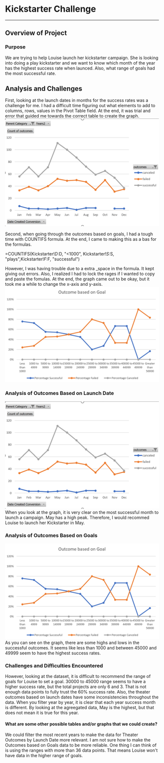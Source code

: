 # Kickstarter Challenge
---------------------------------------------------------------
## Overview of Project
### Purpose
We are trying to help Louise launch her kickstarter campaign. 
She is looking into doing a play kickstarter and we want to know which month of the year has the highest success rate when launced. 
Also, what range of goals had the most successful rate.

## Analysis and Challenges
First, looking at the launch dates in months for the success rates was a challenge for me. 
I had a difficult time figuring out what elements to add to columns, rows, values in the Pivot Table field. 
At the end, it was trial and error that guided me towards the correct table to create the graph. 
![Theater_Outcomes_vs_Launch](https://github.com/female-eugene/kickstarter-analysis/blob/main/resources/Theater_Outcomes_vs_Launch.png)

Second, when going through the outcomes based on goals, I had a tough time with COUNTIFS formula. 
At the end, I came to making this as a bas for the formulas.

=COUNTIFS(Kickstarter!$D:$D, "<1000", Kickstarter!$S:$S, "plays",Kickstarter!$F:$F, "successful") 

However, I was having trouble due to a extra _space in the formula. It kept giving out errors.
Also, I realized I had to lock the rages if I wanted to copy and paste the fomulas. 
At the end, the graph came out to be okay, but it took me a while to change the x-axis and y-axis. 
![Outcomes_vs_Goals](https://github.com/female-eugene/kickstarter-analysis/blob/main/resources/Outcomes_vs_Goals.png)

### Analysis of Outcomes Based on Launch Date
![Theater_Outcomes_vs_Launch](https://github.com/female-eugene/kickstarter-analysis/blob/main/resources/Theater_Outcomes_vs_Launch.png)
When you look at the graph, it is very clear on the most successful month to launch a campaign. 
May has a high peak. Therefore, I would recommed Louise to launch her Kickstarter in May. 

### Analysis of Outcomes Based on Goals
![Outcomes_vs_Goals](https://github.com/female-eugene/kickstarter-analysis/blob/main/resources/Outcomes_vs_Goals.png)
As you can see on the graph, there are some highs and lows in the successful outcomes. 
It seems like less than 1000 and between 45000 and 49999 seem to have the highest success rates. 

### Challenges and Difficulties Encountered 
However, looking at the dataset, it is difficult to recommend the range of goals for Louise to set a goal. 
30000 to 45000 range seems to have a higher success rate, but the total projects are only 6 and 3. 
That is not enough data points to fully trust the 60% success rate. 
Also, the theater outcomes based on launch dates have some inconsistencies throughout the data. 
When you filter year by year, it is clear that each year success month is different. 
By looking at the agreegated data, May is the highest, but that does not mean it is true for this year. 


#### What are some other possible tables and/or graphs that we could create?
We could filter the most recent years to make the data for Theater Outcomes by Launch Date more relevant. 
I am not sure how to make the Outcomes based on Goals data to be more reliable.
One thing I can think of is using the ranges with more than 36 data points. 
That means Louise won't have data in the higher range of goals. 
